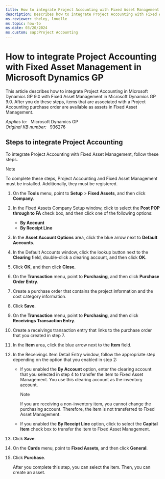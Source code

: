 ```yaml
---
title: How to integrate Project Accounting with Fixed Asset Management in Microsoft Dynamics GP
description: Describes how to integrate Project Accounting with Fixed Asset Management. This operation lets items that are associated with a Project Accounting purchase order available as assets in Fixed Asset Management in Microsoft Dynamics GP 9.0.
ms.reviewer: theley, lmuelle
ms.topic: how-to
ms.date: 03/20/2024
ms.custom: sap:Project Accounting
---
```

# How to integrate Project Accounting with Fixed Asset Management in Microsoft Dynamics GP

This article describes how to integrate Project Accounting in Microsoft Dynamics GP 9.0 with Fixed Asset Management in Microsoft Dynamics GP 9.0. After you do these steps, items that are associated with a Project Accounting purchase order are available as assets in Fixed Asset Management.

_Applies to:_ &nbsp; Microsoft Dynamics GP  
_Original KB number:_ &nbsp; 936276

## Steps to integrate Project Accounting

To integrate Project Accounting with Fixed Asset Management, follow these steps.

> [!NOTE]
> To complete these steps, Project Accounting and Fixed Asset Management must be installed. Additionally, they must be registered.

1. On the **Tools** menu, point to **Setup** > **Fixed Assets**, and then click **Company**.
2. In the Fixed Assets Company Setup window, click to select the **Post POP through to FA** check box, and then click one of the following options:
    - **By Account**  
    - **By Receipt Line**
3. In the **Asset Account Options** area, click the blue arrow next to **Default Accounts**.
4. In the Default Accounts window, click the lookup button next to the **Clearing** field, double-click a clearing account, and then click **OK**.
5. Click **OK**, and then click **Close**.
6. On the **Transaction** menu, point to **Purchasing**, and then click **Purchase Order Entry**.
7. Create a purchase order that contains the project information and the cost category information.
8. Click **Save**.
9. On the **Transaction** menu, point to **Purchasing**, and then click **Receivings Transaction Entry**.
10. Create a receivings transaction entry that links to the purchase order that you created in step 7.
11. In the **Item** area, click the blue arrow next to the **Item** field.
12. In the Receivings Item Detail Entry window, follow the appropriate step depending on the option that you enabled in step 2:

    - If you enabled the **By Account** option, enter the clearing account that you selected in step 4 to transfer the item to Fixed Asset Management. You use this clearing account as the inventory account.
        > [!NOTE]
        > If you are receiving a non-inventory item, you cannot change the purchasing account. Therefore, the item is not transferred to Fixed Asset Management.
    - If you enabled the **By Receipt Line** option, click to select the **Capital Item** check box to transfer the item to Fixed Asset Management.
13. Click **Save**.
14. On the **Cards** menu, point to **Fixed Assets**, and then click **General**.
15. Click **Purchase**.

    After you complete this step, you can select the item. Then, you can create an asset.
